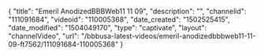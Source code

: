 {
    "title": "Emeril AnodizedBBBWeb11 11 09",
    "description": "",
    "channelid": "111091684",
    "videoid": "110005368",
    "date_created": "1502525415",
    "date_modified": "1504049170",
    "type": "captivate",
    "layout": "channelVideo",
    "url": "\/bbbusa-latest-videos\/emeril-anodizedbbbweb11-11-09-ft7562\/111091684-110005368"
}